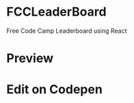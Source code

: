 # FCCLeaderBoard
Free Code Camp Leaderboard using React

# Preview
<a href="https://ganeshmkumar.github.io/FCCLeaderBoard"></a>

# Edit on Codepen
<a href="https://codepen.io/ganeshkumarm/pen/zwWqKR"></a>